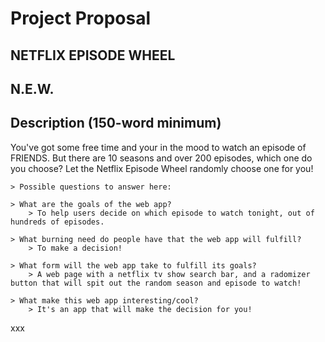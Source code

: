 # Project Proposal

## NETFLIX EPISODE WHEEL


## N.E.W.


## Description (150-word minimum)


You've got some free time and your in the mood to watch an episode of FRIENDS. But there are 10 seasons and over 200 episodes, which one do you choose? Let the Netflix Episode Wheel randomly choose one for you!




	> Possible questions to answer here:

	> What are the goals of the web app?
		> To help users decide on which episode to watch tonight, out of hundreds of episodes. 

	> What burning need do people have that the web app will fulfill?
		> To make a decision!

	> What form will the web app take to fulfill its goals?
		> A web page with a netflix tv show search bar, and a radomizer button that will spit out the random season and episode to watch!

	> What make this web app interesting/cool?
		> It's an app that will make the decision for you!

xxx
